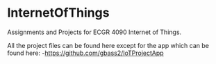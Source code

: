 # InternetOfThings
Assignments and Projects for ECGR 4090 Internet of Things.

All the project files can be found here except for the app which can be found here:
    -https://github.com/gbass2/IoTProjectApp
